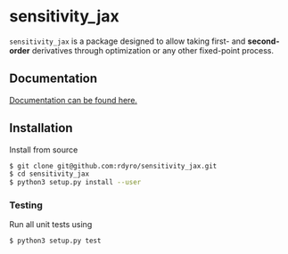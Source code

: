 # sensitivity_jax

``sensitivity_jax`` is a package designed to allow taking first- and
**second-order** derivatives through optimization or any other fixed-point
process.

## Documentation

[Documentation can be found here.](link)

## Installation

Install from source
```bash
$ git clone git@github.com:rdyro/sensitivity_jax.git
$ cd sensitivity_jax
$ python3 setup.py install --user
```

### Testing

Run all unit tests using
```bash
$ python3 setup.py test
```

